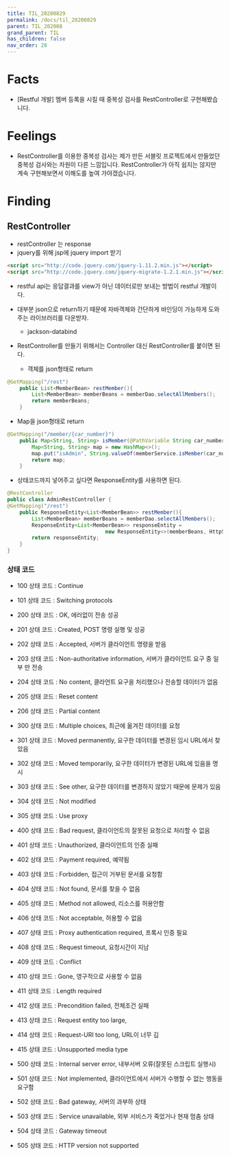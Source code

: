 ```yaml
---
title: TIL_20200829
permalink: /docs/til_20200829
parent: TIL_202008
grand_parent: TIL
has_children: false
nav_order: 28
---
```


# Facts

- [Restful 개발] 멤버 등록을 시킬 때 중복성 검사를 RestController로 구현해봤습니다.

# Feelings

- RestController를 이용한 중복성 검사는 제가 만든 서블릿 프로젝트에서 만들었던 중복성 검사와는 차원이 다른 느낌입니다. RestController가 아직 쉽지는 않지만 계속 구현해보면서 이해도를 높여 가야겠습니다.

# Finding

## RestController

- restController 는 response
- jquery를 위해 jsp에 jquery import 받기

```html
<script src="http://code.jquery.com/jquery-1.11.2.min.js"></script>
<script src="http://code.jquery.com/jquery-migrate-1.2.1.min.js"></script>
```

- restful api는 응답결과를 view가 아닌 데이터로만 보내는 방법이 restful 개발이다.

- 대부분 json으로 return하기 때문에 자바객체와 간단하게 바인딩이 가능하게 도와주는 라이브러리를 다운받자.

  - jackson-databind

- RestController를 만들기 위해서는 Controller 대신 RestController를 붙이면 된다.

  - 객체를 json형태로 return

```java
@GetMapping("/rest")
    public List<MemberBean> restMember(){
        List<MemberBean> memberBeans = memberDao.selectAllMembers();
        return memberBeans;
    }
```

- Map을 json형태로 return

```java
@GetMapping("/member/{car_number}")
    public Map<String, String> isMember(@PathVariable String car_number) {
        Map<String, String> map = new HashMap<>();
        map.put("isAdmin", String.valueOf(memberService.isMember(car_number)));
        return map;
    }
```

- 상태코드까지 넣어주고 싶다면 ResponseEntity를 사용하면 된다.

```java
@RestController
public class AdminRestController {
@GetMapping("/rest")
    public ResponseEntity<List<MemberBean>> restMember(){
        List<MemberBean> memberBeans = memberDao.selectAllMembers();
        ResponseEntity<List<MemberBean>> responseEntity =
								new ResponseEntity<>(memberBeans, HttpStatus.OK);
        return responseEntity;
    }
}
```

### 상태 코드

- 100 상태 코드 : Continue

- 101 상태 코드 : Switching protocols

- 200 상태 코드 : OK, 에러없이 전송 성공

- 201 상태 코드 : Created, POST 명령 실행 및 성공

- 202 상태 코드 : Accepted, 서버가 클라이언트 명령을 받음

- 203 상태 코드 : Non-authoritative information, 서버가 클라이언트 요구 중 일부 만 전송

- 204 상태 코드 : No content, 클라언트 요구을 처리했으나 전송할 데이터가 없음

- 205 상태 코드 : Reset content

- 206 상태 코드 : Partial content

- 300 상태 코드 : Multiple choices, 최근에 옮겨진 데이터를 요청

- 301 상태 코드 : Moved permanently, 요구한 데이터를 변경된 임시 URL에서 찾았음

- 302 상태 코드 : Moved temporarily, 요구한 데이터가 변경된 URL에 있음을 명시

- 303 상태 코드 : See other, 요구한 데이터를 변경하지 않았기 때문에 문제가 있음

- 304 상태 코드 : Not modified

- 305 상태 코드 : Use proxy

- 400 상태 코드 : Bad request, 클라이언트의 잘못된 요청으로 처리할 수 없음

- 401 상태 코드 : Unauthorized, 클라이언트의 인증 실패

- 402 상태 코드 : Payment required, 예약됨

- 403 상태 코드 : Forbidden, 접근이 거부된 문서를 요청함

- 404 상태 코드 : Not found, 문서를 찾을 수 없음

- 405 상태 코드 : Method not allowed, 리소스를 허용안함

- 406 상태 코드 : Not acceptable, 허용할 수 없음

- 407 상태 코드 : Proxy authentication required, 프록시 인증 필요

- 408 상태 코드 : Request timeout, 요청시간이 지남

- 409 상태 코드 : Conflict

- 410 상태 코드 : Gone, 영구적으로 사용할 수 없음

- 411 상태 코드 : Length required

- 412 상태 코드 : Precondition failed, 전체조건 실패

- 413 상태 코드 : Request entity too large,

- 414 상태 코드 : Request-URI too long, URL이 너무 김

- 415 상태 코드 : Unsupported media type

- 500 상태 코드 : Internal server error, 내부서버 오류(잘못된 스크립트 실행시)

- 501 상태 코드 : Not implemented, 클라이언트에서 서버가 수행할 수 없는 행동을 요구함

- 502 상태 코드 : Bad gateway, 서버의 과부하 상태

- 503 상태 코드 : Service unavailable, 외부 서비스가 죽었거나 현재 멈춤 상태

- 504 상태 코드 : Gateway timeout

- 505 상태 코드 : HTTP version not supported
